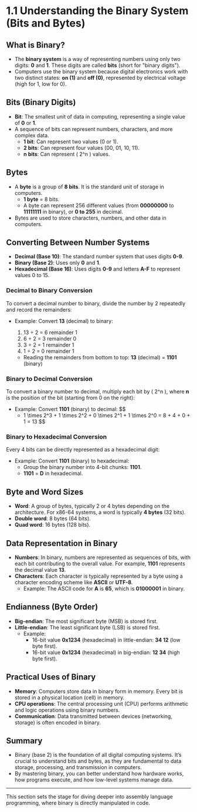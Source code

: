 # 1.1 Understanding the Binary System (Bits and Bytes)

## What is Binary?

- The **binary system** is a way of representing numbers using only two digits: **0** and **1**. These digits are called **bits** (short for "binary digits").
- Computers use the binary system because digital electronics work with two distinct states: **on (1)** and **off (0)**, represented by electrical voltage (high for 1, low for 0).

## Bits (Binary Digits)

- **Bit**: The smallest unit of data in computing, representing a single value of **0** or **1**.
- A sequence of bits can represent numbers, characters, and more complex data.
    - **1 bit**: Can represent two values (0 or 1).
    - **2 bits**: Can represent four values (00, 01, 10, 11).
    - **n bits**: Can represent \( 2^n \) values.

## Bytes

- A **byte** is a group of **8 bits**. It is the standard unit of storage in computers.
    - **1 byte** = 8 bits.
    - A byte can represent 256 different values (from **00000000** to **11111111** in binary), or **0 to 255** in decimal.
- Bytes are used to store characters, numbers, and other data in computers.

## Converting Between Number Systems

- **Decimal (Base 10)**: The standard number system that uses digits **0-9**.
- **Binary (Base 2)**: Uses only **0** and **1**.
- **Hexadecimal (Base 16)**: Uses digits **0-9** and letters **A-F** to represent values 0 to 15.

### Decimal to Binary Conversion

To convert a decimal number to binary, divide the number by 2 repeatedly and record the remainders:

- Example: Convert **13** (decimal) to binary:
    1. 13 ÷ 2 = 6 remainder 1
    2. 6 ÷ 2 = 3 remainder 0
    3. 3 ÷ 2 = 1 remainder 1
    4. 1 ÷ 2 = 0 remainder 1
    
    - Reading the remainders from bottom to top: **13** (decimal) = **1101** (binary)

### Binary to Decimal Conversion

To convert a binary number to decimal, multiply each bit by \( 2^n \), where **n** is the position of the bit (starting from 0 on the right):

- Example: Convert **1101** (binary) to decimal:
    $$
    - 1 \times 2^3 + 1 \times 2^2 + 0 \times 2^1 + 1 \times 2^0 = 8 + 4 + 0 + 1 = 13
    $$

### Binary to Hexadecimal Conversion

Every 4 bits can be directly represented as a hexadecimal digit:

- Example: Convert **1101** (binary) to hexadecimal:
    - Group the binary number into 4-bit chunks: **1101**.
    - **1101** = **D** in hexadecimal.

## Byte and Word Sizes

- **Word**: A group of bytes, typically 2 or 4 bytes depending on the architecture. For x86-64 systems, a word is typically **4 bytes** (32 bits).
- **Double word**: 8 bytes (64 bits).
- **Quad word**: 16 bytes (128 bits).

## Data Representation in Binary

- **Numbers**: In binary, numbers are represented as sequences of bits, with each bit contributing to the overall value. For example, **1101** represents the decimal value **13**.
- **Characters**: Each character is typically represented by a byte using a character encoding scheme like **ASCII** or **UTF-8**.
    - Example: The ASCII code for **A** is **65**, which is **01000001** in binary.

## Endianness (Byte Order)

- **Big-endian**: The most significant byte (MSB) is stored first.
- **Little-endian**: The least significant byte (LSB) is stored first.
    - Example:
        - 16-bit value **0x1234** (hexadecimal) in little-endian: **34 12** (low byte first).
        - 16-bit value **0x1234** (hexadecimal) in big-endian: **12 34** (high byte first).

## Practical Uses of Binary

- **Memory**: Computers store data in binary form in memory. Every bit is stored in a physical location (cell) in memory.
- **CPU operations**: The central processing unit (CPU) performs arithmetic and logic operations using binary numbers.
- **Communication**: Data transmitted between devices (networking, storage) is often encoded in binary.

## Summary

- Binary (base 2) is the foundation of all digital computing systems. It’s crucial to understand bits and bytes, as they are fundamental to data storage, processing, and transmission in computers.
- By mastering binary, you can better understand how hardware works, how programs execute, and how low-level systems manage data.

---

This section sets the stage for diving deeper into assembly language programming, where binary is directly manipulated in code.
